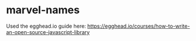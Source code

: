 # marvel-names

Used the egghead.io guide here: https://egghead.io/courses/how-to-write-an-open-source-javascript-library

